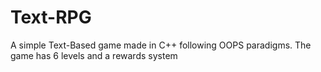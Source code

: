 # Text-RPG
A simple Text-Based game made in C++ following OOPS paradigms.
The game has 6 levels and a rewards system
